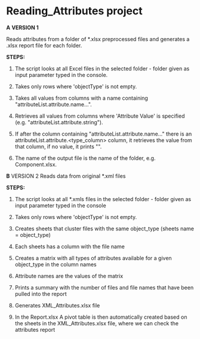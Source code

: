 # Reading_Attributes project #

**A** **VERSION 1**

 Reads attributes from a folder of *.xlsx preprocessed files and generates a .xlsx report file for each folder.

**STEPS:**
  1) The script looks at all Excel files in the selected folder - folder given as input parameter typed in the console.

  2) Takes only rows where 'objectType' is not empty.

  3) Takes all values from columns with a name containing "attributeList.attribute.name...".

  4) Retrieves all values from columns where 'Attribute Value' is specified (e.g. "attributeList.attribute.string").

  5) If after the column containing "attributeList.attribute.name..." there is an attributeList.attribute.<type_column> column, it retrieves the value from that column, if no value, it prints "<none>".

  6) The name of the output file is the name of the folder, e.g. Component.xlsx.


**B**
VERSION 2 Reads data from original *.xml files

**STEPS:**
   1) The script looks at all *.xmls files in the selected folder - folder given as input parameter typed in the console
      
   2) Takes only rows where 'objectType' is not empty.

   3) Creates sheets that cluster files with the same object_type (sheets name = object_type)
   
   4) Each sheets has a column with the file name 
   
   5) Creates a matrix with all types of attributes available for a given object_type in the column names
   
   6) Attribute names are the values of the matrix
   
   7) Prints a summary with the number of files and file names that have been pulled into the report
   
   8) Generates XML_Attributes.xlsx file
   
   9) In the Report.xlsx A pivot table is then automatically created based on the sheets in the XML_Attributes.xlsx file, where we can check the attributes report 
   






